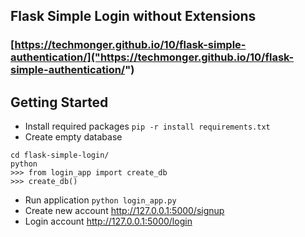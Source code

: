 ## Flask Simple Login without Extensions

### [https://techmonger.github.io/10/flask-simple-authentication/]("https://techmonger.github.io/10/flask-simple-authentication/")

## Getting Started

- Install required packages `pip -r install requirements.txt`
- Create empty database 
```
cd flask-simple-login/
python
>>> from login_app import create_db
>>> create_db()
```

- Run application `python login_app.py`
- Create new account  http://127.0.0.1:5000/signup
- Login account  http://127.0.0.1:5000/login
